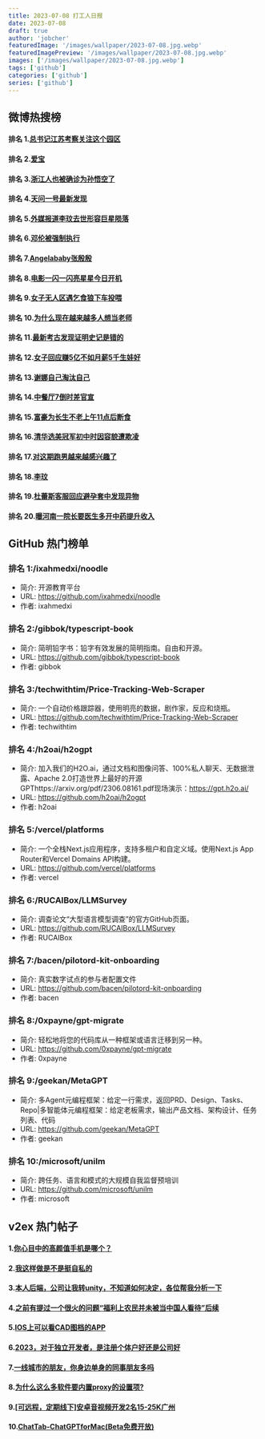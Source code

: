 ```yaml
---
title: 2023-07-08 打工人日报
date: 2023-07-08
draft: true
author: 'jobcher'
featuredImage: '/images/wallpaper/2023-07-08.jpg.webp'
featuredImagePreview: '/images/wallpaper/2023-07-08.jpg.webp'
images: ['/images/wallpaper/2023-07-08.jpg.webp']
tags: ['github']
categories: ['github']
series: ['github']
---
```


## 微博热搜榜

#### 排名 1.[总书记江苏考察关注这个园区](https://s.weibo.com/weibo?q=总书记江苏考察关注这个园区)
#### 排名 2.[爱宝](https://s.weibo.com/weibo?q=爱宝)
#### 排名 3.[浙江人也被确诊为孙悟空了](https://s.weibo.com/weibo?q=浙江人也被确诊为孙悟空了)
#### 排名 4.[天问一号最新发现](https://s.weibo.com/weibo?q=天问一号最新发现)
#### 排名 5.[外媒报道李玟去世形容巨星陨落](https://s.weibo.com/weibo?q=外媒报道李玟去世形容巨星陨落)
#### 排名 6.[邓伦被强制执行](https://s.weibo.com/weibo?q=邓伦被强制执行)
#### 排名 7.[Angelababy张殷殷](https://s.weibo.com/weibo?q=Angelababy张殷殷)
#### 排名 8.[电影一闪一闪亮星星今日开机](https://s.weibo.com/weibo?q=电影一闪一闪亮星星今日开机)
#### 排名 9.[女子无人区遇乞食狼下车投喂](https://s.weibo.com/weibo?q=女子无人区遇乞食狼下车投喂)
#### 排名 10.[为什么现在越来越多人想当老师](https://s.weibo.com/weibo?q=为什么现在越来越多人想当老师)
#### 排名 11.[最新考古发现证明史记是错的](https://s.weibo.com/weibo?q=最新考古发现证明史记是错的)
#### 排名 12.[女子回应赚5亿不如月薪5千生娃好](https://s.weibo.com/weibo?q=女子回应赚5亿不如月薪5千生娃好)
#### 排名 13.[谢娜自己淘汰自己](https://s.weibo.com/weibo?q=谢娜自己淘汰自己)
#### 排名 14.[中餐厅7倒时差官宣](https://s.weibo.com/weibo?q=中餐厅7倒时差官宣)
#### 排名 15.[富豪为长生不老上午11点后断食](https://s.weibo.com/weibo?q=富豪为长生不老上午11点后断食)
#### 排名 16.[清华选美冠军初中时因容貌遭欺凌](https://s.weibo.com/weibo?q=清华选美冠军初中时因容貌遭欺凌)
#### 排名 17.[对这期跑男越来越感兴趣了](https://s.weibo.com/weibo?q=对这期跑男越来越感兴趣了)
#### 排名 18.[李玟](https://s.weibo.com/weibo?q=李玟)
#### 排名 19.[杜蕾斯客服回应避孕套中发现异物](https://s.weibo.com/weibo?q=杜蕾斯客服回应避孕套中发现异物)
#### 排名 20.[曝河南一院长要医生多开中药提升收入](https://s.weibo.com/weibo?q=曝河南一院长要医生多开中药提升收入)
## GitHub 热门榜单

### 排名 1:/ixahmedxi/noodle
- 简介: 开源教育平台
- URL: https://github.com/ixahmedxi/noodle
- 作者: ixahmedxi 

### 排名 2:/gibbok/typescript-book
- 简介: 简明铅字书：铅字有效发展的简明指南。自由和开源。
- URL: https://github.com/gibbok/typescript-book
- 作者: gibbok 

### 排名 3:/techwithtim/Price-Tracking-Web-Scraper
- 简介: 一个自动价格跟踪器，使用明亮的数据，剧作家，反应和烧瓶。
- URL: https://github.com/techwithtim/Price-Tracking-Web-Scraper
- 作者: techwithtim 

### 排名 4:/h2oai/h2ogpt
- 简介: 加入我们的H2O.ai，通过文档和图像问答、100%私人聊天、无数据泄露、Apache 2.0打造世界上最好的开源GPThttps://arxiv.org/pdf/2306.08161.pdf现场演示：https://gpt.h2o.ai/
- URL: https://github.com/h2oai/h2ogpt
- 作者: h2oai 

### 排名 5:/vercel/platforms
- 简介: 一个全栈Next.js应用程序，支持多租户和自定义域。使用Next.js App Router和Vercel Domains API构建。
- URL: https://github.com/vercel/platforms
- 作者: vercel 

### 排名 6:/RUCAIBox/LLMSurvey
- 简介: 调查论文“大型语言模型调查”的官方GitHub页面。
- URL: https://github.com/RUCAIBox/LLMSurvey
- 作者: RUCAIBox 

### 排名 7:/bacen/pilotord-kit-onboarding
- 简介: 真实数字试点的参与者配置文件
- URL: https://github.com/bacen/pilotord-kit-onboarding
- 作者: bacen 

### 排名 8:/0xpayne/gpt-migrate
- 简介: 轻松地将您的代码库从一种框架或语言迁移到另一种。
- URL: https://github.com/0xpayne/gpt-migrate
- 作者: 0xpayne 

### 排名 9:/geekan/MetaGPT
- 简介: 多Agent元编程框架：给定一行需求，返回PRD、Design、Tasks、Repo|多智能体元编程框架：给定老板需求，输出产品文档、架构设计、任务列表、代码
- URL: https://github.com/geekan/MetaGPT
- 作者: geekan 

### 排名 10:/microsoft/unilm
- 简介: 跨任务、语言和模式的大规模自我监督预培训
- URL: https://github.com/microsoft/unilm
- 作者: microsoft 

## v2ex 热门帖子

#### 1.[你心目中的高颜值手机是哪个？](https://www.v2ex.com/t/955034#reply13)
#### 2.[我这样做是不是挺自私的](https://www.v2ex.com/t/955033#reply6)
#### 3.[本人后端，公司让我转unity，不知道如何决定，各位帮我分析一下](https://www.v2ex.com/t/955036#reply4)
#### 4.[之前有提过一个很火的问题“福利上农民并未被当中国人看待”后续](https://www.v2ex.com/t/955029#reply3)
#### 5.[IOS上可以看CAD图档的APP](https://www.v2ex.com/t/955028#reply2)
#### 6.[2023，对于独立开发者，是注册个体户好还是公司好](https://www.v2ex.com/t/955035#reply2)
#### 7.[一线城市的朋友，你身边单身的同事朋友多吗](https://www.v2ex.com/t/955031#reply1)
#### 8.[为什么这么多软件要内置proxy的设置项?](https://www.v2ex.com/t/955038#reply1)
#### 9.[[可远程，定期线下]安卓音视频开发2名15-25K广州](https://www.v2ex.com/t/955030#reply0)
#### 10.[ChatTab-ChatGPTforMac(Beta免费开放)](https://www.v2ex.com/t/955037#reply0)
